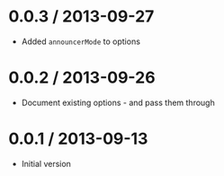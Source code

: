 0.0.3 / 2013-09-27
==================
  * Added `announcerMode` to options

0.0.2 / 2013-09-26
==================
 * Document existing options - and pass them through

0.0.1 / 2013-09-13
==================
  * Initial version
